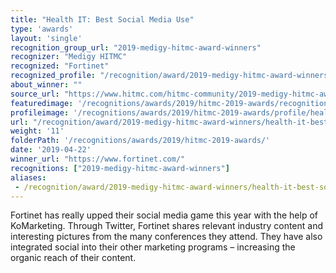 ```yaml
---
title: "Health IT: Best Social Media Use"
type: 'awards'
layout: 'single'
recognition_group_url: "2019-medigy-hitmc-award-winners"
recognizer: "Medigy HITMC"
recognized: "Fortinet"
recognized_profile: "/recognition/award/2019-medigy-hitmc-award-winners/health-it-best-social-media-use/"
about_winner: ""
source_url: "https://www.hitmc.com/hitmc-community/2019-medigy-hitmc-award-winners/"
featuredimage: '/recognitions/awards/2019/hitmc-2019-awards/recognition/fortinet-medigy-hitmc-2019-best-social-media-use-of-the-year.jpg' 
profileimage: '/recognitions/awards/2019/hitmc-2019-awards/profile/health-it-best-social-media-use.jpg'
url: "/recognition/award/2019-medigy-hitmc-award-winners/health-it-best-social-media-use/"
weight: '11'
folderPath: '/recognitions/awards/2019/hitmc-2019-awards/'
date: '2019-04-22'
winner_url: "https://www.fortinet.com/"
recognitions: ["2019-medigy-hitmc-award-winners"]
aliases:
 - /recognition/award/2019-medigy-hitmc-award-winners/health-it-best-social-media-use/
---
```


Fortinet has really upped their social media game this year with the help of KoMarketing. Through Twitter, Fortinet shares relevant industry content and interesting pictures from the many conferences they attend. They have also integrated social into their other marketing programs – increasing the organic reach of their content.